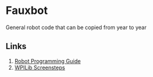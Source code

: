 # Fauxbot

General robot code that can be copied from year to year

## Links
1. [Robot Programming Guide](/Robot%20Programming%20Guide.md)
2. [WPILib Screensteps](https://wpilib.screenstepslive.com/s/4485) 
